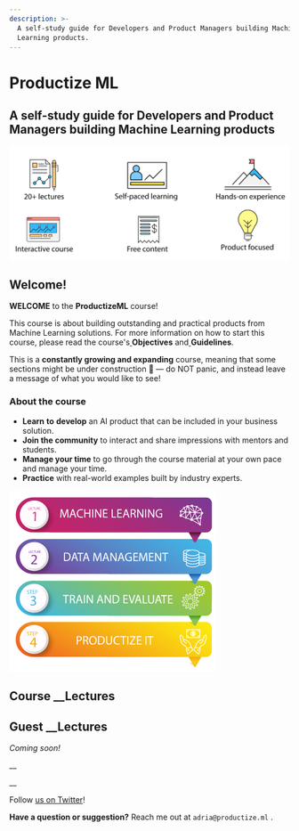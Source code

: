```yaml
---
description: >-
  A self-study guide for Developers and Product Managers building Machine
  Learning products.
---
```


# Productize ML

## A self-study guide for Developers and Product Managers building Machine Learning products

![](.gitbook/assets/intro-menu.png)

## Welcome!

**WELCOME** to the **ProductizeML** course! 

This course is about building outstanding and practical products from Machine Learning solutions. For more information on how to start this course, please read the course's[ ](https://productize.ml/Objectives-2abf4db47bb745748f745efa276e5b85)**Objectives** and[ ](https://productize.ml/Guidelines-44840ce96a424e4390a6856878b65d59)**Guidelines**. 

This is a **constantly growing and expanding** course, meaning that some sections might be under construction 🚧 — do NOT panic, and instead leave a message of what you would like to see!

### About the course

* **Learn** **to** **develop** an AI product that can be included in your business solution.
* **Join the community** to interact and share impressions with mentors and students.
* **Manage your time** to go through the course material at your own pace and manage your time.
* **Practice** with real-world examples built by industry experts.

![](.gitbook/assets/course-lectures.png)

## Course __Lectures

## Guest __Lectures

_Coming soon!_ 

\_\_

\_\_

Follow [us on Twitter](https://twitter.com/productizeML)!



**Have a question or suggestion?** Reach me out at `adria@productize.ml` .

